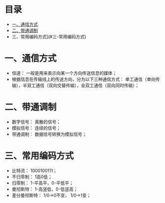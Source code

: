 # 目录    
* [一、通信方式](#一-通信方式)      
* [二、带通调制](#二-带通调制)      
* 三、常用编码方式](#三-常用编码方式)      



# 一、通信方式
* 信道： 一般是用来表示向某一个方向传送信息的媒体；
* 根据信息在传输线上的传送方向，分为以下三种通信方式： 单工通信（单向传输），半双工通信（双向交替传输），全双工通信（双向同时传输）；

# 二、带通调制
* 数字信号： 离散的信号；
* 模拟信号： 连续的信号；
* 带通调制： 数据信号转换为模拟信号；

# 三、常用编码方式
* 比特流： 1000100111；
* 不归零制： 1高0低；
* 归零制： 1-平高平，0-平低平；
* 曼彻斯特： 1-高竖低，0-低竖高；
* 差分曼彻斯特： 1/0->0不变， 1/0->1变；




